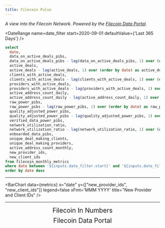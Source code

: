 ```yaml
---
title: Filecoin Pulse
---
```


_A view into the Filecoin Network. Powered by the [Filecoin Data Portal](https://filecoindataportal.xyz/)._

<DateRange
  name=date_filter
  start=2020-09-01
  defaultValue={'Last 365 Days'}
/>

```sql metrics
select
  date,
  data_on_active_deals_pibs,
  data_on_active_deals_pibs - lag(data_on_active_deals_pibs, 1) over (order by date) as data_on_active_deals_pibs_mom,
  active_deals,
  active_deals - lag(active_deals, 1) over (order by date) as active_deals_mom,
  clients_with_active_deals,
  clients_with_active_deals - lag(clients_with_active_deals, 1) over (order by date) as clients_with_active_deals_mom,
  providers_with_active_deals,
  providers_with_active_deals - lag(providers_with_active_deals, 1) over (order by date) as providers_with_active_deals_mom,
  active_address_count_daily,
  active_address_count_daily - lag(active_address_count_daily, 1) over (order by date) as active_address_count_daily_mom,
  raw_power_pibs,
  raw_power_pibs - lag(raw_power_pibs, 1) over (order by date) as raw_power_pibs_mom,
  quality_adjusted_power_pibs,
  quality_adjusted_power_pibs - lag(quality_adjusted_power_pibs, 1) over (order by date) as quality_adjusted_power_pibs_mom,
  verified_data_power_pibs,
  network_utilization_ratio,
  network_utilization_ratio - lag(network_utilization_ratio, 1) over (order by date) as network_utilization_ratio_mom,
  onboarded_data_pibs,
  unique_deal_making_clients,
  unique_deal_making_providers,
  active_address_count_monthly,
  new_provider_ids,
  new_client_ids
from filecoin_monthly_metrics
where date between '${inputs.date_filter.start}' and '${inputs.date_filter.end}'
order by date desc
```

<Grid cols=4>

<BigValue
  title="Data on Active Deals"
  value=data_on_active_deals_pibs
  data={metrics}
  comparison=data_on_active_deals_pibs_mom
  comparisonTitle="MoM"
  fmt="pibs"
/>

<BigValue
  title="Active Deals"
  data={metrics}
  value=active_deals
  comparison=active_deals_mom
  comparisonTitle="MoM"
/>

<BigValue
  title="Clients with Active Deals"
  data={metrics}
  value=clients_with_active_deals
  comparison=clients_with_active_deals_mom
  comparisonTitle="MoM"
/>

<BigValue
  title="Providers with Active Deals"
  data={metrics}
  value=providers_with_active_deals
  comparison=providers_with_active_deals_mom
  comparisonTitle="MoM"
/>

<BigValue
  title="Daily Active Addresses"
  data={metrics}
  value=active_address_count_daily
  comparison=active_address_count_daily_mom
  comparisonTitle="MoM"
/>

<BigValue
  title="Raw Power"
  data={metrics}
  value=raw_power_pibs
  comparison=raw_power_pibs_mom
  comparisonTitle="MoM"
  fmt="pibs"
/>

<BigValue
  title="Quality Adjusted Power"
  data={metrics}
  value=quality_adjusted_power_pibs
  comparison=quality_adjusted_power_pibs_mom
  comparisonTitle="MoM"
  fmt="pibs"
/>

<BigValue
  title="Network Utilization"
  data={metrics}
  value=network_utilization_ratio
  comparison=network_utilization_ratio_mom
  comparisonTitle="MoM"
  fmt='00.0%'
/>

</Grid>

---

<BarChart
  data={metrics}
  x=date
  y=onboarded_data_pibs
  yAxisTitle="PiBs"
  title="Data Onboarding"
  xFmt='MMM YYYY'
  yFmt='#,##'
  seriesLabelFmt=pibs
/>

<Grid cols=2>

<BarChart
  data={metrics}
  x="date"
  y="unique_deal_making_clients"
  xFmt='MMM YYYY'
  title="Clients Making Deals"
/>

<BarChart
  data={metrics}
  x="date"
  y="clients_with_active_deals"
  xFmt='MMM YYYY'
  title="Clients With Active Deals"
/>

<BarChart
  data={metrics}
  x="date"
  y="unique_deal_making_providers"
  xFmt='MMM YYYY'
  title="Providers Making Deals"
/>

<BarChart
  data={metrics}
  x="date"
  y="providers_with_active_deals"
  xFmt='MMM YYYY'
  title="Providers With Active Deals"
/>

<BarChart
  data={metrics}
  x="date"
  y="active_address_count_monthly"
  xFmt='MMM YYYY'
  title="Active Address Count Monthly"
/>

<BarChart
  data={metrics}
  x="date"
  y={["new_provider_ids", "new_client_ids"]}
  legend=false
  xFmt='MMM YYYY'
  title="New Provider and Client IDs"
/>

</Grid>

<Grid cols=3>

<AreaChart
  data={metrics}
  x="date"
  y="raw_power_pibs"
  xFmt='MMM YYYY'
  title="Raw Power"
  fmt="pibs"
/>

<AreaChart
  data={metrics}
  x="date"
  y="quality_adjusted_power_pibs"
  xFmt='MMM YYYY'
  title="Quality Adjusted Power"
  fmt="pibs"
/>

<AreaChart
  data={metrics}
  x="date"
  y="verified_data_power_pibs"
  xFmt='MMM YYYY'
  title="Verified Data Power"
  fmt="pibs"
/>

</Grid>

<LastRefreshed/>

---

<Grid cols=2>

<LinkButton url='https://numbers.filecoindataportal.xyz/'>
  <p style="font-size: 1.3rem; text-align: center; margin: 0.5rem 0;">
    Filecoin In Numbers
  </p>
</LinkButton>

<LinkButton url='https://filecoindataportal.xyz/'>
  <p style="font-size: 1.3rem; text-align: center; margin: 0.5rem 0;">
    Filecoin Data Portal
  </p>
</LinkButton>

</Grid>
